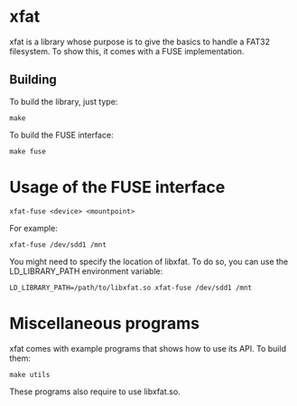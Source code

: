 # xfat

xfat is a library whose purpose is to give the basics to handle a FAT32 filesystem. To show this, it comes with a FUSE implementation.

## Building

To build the library, just type:

    make

To build the FUSE interface:

    make fuse

# Usage of the FUSE interface

    xfat-fuse <device> <mountpoint>
    
For example:

    xfat-fuse /dev/sdd1 /mnt
    
You might need to specify the location of libxfat. To do so, you can use the LD_LIBRARY_PATH environment variable:

    LD_LIBRARY_PATH=/path/to/libxfat.so xfat-fuse /dev/sdd1 /mnt

# Miscellaneous programs

xfat comes with example programs that shows how to use its API. To build them:

    make utils

These programs also require to use libxfat.so.
